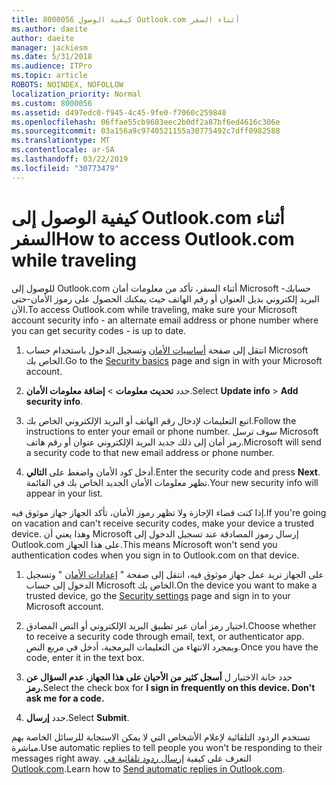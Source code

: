 ```yaml
---
title: 8000056 كيفية الوصول Outlook.com أثناء السفر
ms.author: daeite
author: daeite
manager: jackiesm
ms.date: 5/31/2018
ms.audience: ITPro
ms.topic: article
ROBOTS: NOINDEX, NOFOLLOW
localization_priority: Normal
ms.custom: 8000056
ms.assetid: d497edc0-f945-4c45-9fe0-f7060c259848
ms.openlocfilehash: 06ffae55cb9683eec2b0df2a87bf6ed4616c306e
ms.sourcegitcommit: 03a156a9c9740521155a30775492c7dff0982588
ms.translationtype: MT
ms.contentlocale: ar-SA
ms.lasthandoff: 03/22/2019
ms.locfileid: "30773479"
---
```

# <a name="how-to-access-outlookcom-while-traveling"></a><span data-ttu-id="42b77-102">كيفية الوصول إلى Outlook.com أثناء السفر</span><span class="sxs-lookup"><span data-stu-id="42b77-102">How to access Outlook.com while traveling</span></span>

<span data-ttu-id="42b77-103">للوصول إلى Outlook.com أثناء السفر، تأكد من معلومات أمان Microsoft حسابك-البريد إلكتروني بديل العنوان أو رقم الهاتف حيث يمكنك الحصول على رموز الأمان-حتى الآن.</span><span class="sxs-lookup"><span data-stu-id="42b77-103">To access Outlook.com while traveling, make sure your Microsoft account security info - an alternate email address or phone number where you can get security codes - is up to date.</span></span>
  
1. <span data-ttu-id="42b77-104">انتقل إلى صفحة [أساسيات الأمان](https://go.microsoft.com/fwlink/p/?linkid=842325) وتسجيل الدخول باستخدام حساب Microsoft الخاص بك.</span><span class="sxs-lookup"><span data-stu-id="42b77-104">Go to the [Security basics](https://go.microsoft.com/fwlink/p/?linkid=842325) page and sign in with your Microsoft account.</span></span> 
    
2. <span data-ttu-id="42b77-105">حدد **تحديث معلومات** \> **إضافة معلومات الأمان**.</span><span class="sxs-lookup"><span data-stu-id="42b77-105">Select **Update info** \> **Add security info**.</span></span> 
    
3. <span data-ttu-id="42b77-106">اتبع التعليمات لإدخال رقم الهاتف أو البريد الإلكتروني الخاص بك.</span><span class="sxs-lookup"><span data-stu-id="42b77-106">Follow the instructions to enter your email or phone number.</span></span> <span data-ttu-id="42b77-107">سوف ترسل Microsoft رمز أمان إلى ذلك جديد البريد الإلكتروني عنوان أو رقم هاتف.</span><span class="sxs-lookup"><span data-stu-id="42b77-107">Microsoft will send a security code to that new email address or phone number.</span></span>
    
4. <span data-ttu-id="42b77-108">أدخل كود الأمان واضغط على **التالي**.</span><span class="sxs-lookup"><span data-stu-id="42b77-108">Enter the security code and press **Next**.</span></span> <span data-ttu-id="42b77-109">تظهر معلومات الأمان الجديد الخاص بك في القائمة.</span><span class="sxs-lookup"><span data-stu-id="42b77-109">Your new security info will appear in your list.</span></span> 
    
<span data-ttu-id="42b77-110">إذا كنت قضاء الإجازة ولا تظهر رموز الأمان، تأكد الجهاز جهاز موثوق فيه.</span><span class="sxs-lookup"><span data-stu-id="42b77-110">If you're going on vacation and can't receive security codes, make your device a trusted device.</span></span> <span data-ttu-id="42b77-111">وهذا يعني أن Microsoft إرسال رموز المصادقة عند تسجيل الدخول إلى Outlook.com على هذا الجهاز.</span><span class="sxs-lookup"><span data-stu-id="42b77-111">This means Microsoft won't send you authentication codes when you sign in to Outlook.com on that device.</span></span>
  
1. <span data-ttu-id="42b77-112">على الجهاز تريد عمل جهاز موثوق فيه، انتقل إلى صفحة " [إعدادات الأمان](https://go.microsoft.com/fwlink/p/?linkid=2002000&amp;clcid=0x409) " وتسجيل الدخول إلى حساب Microsoft الخاص بك.</span><span class="sxs-lookup"><span data-stu-id="42b77-112">On the device you want to make a trusted device, go the [Security settings](https://go.microsoft.com/fwlink/p/?linkid=2002000&amp;clcid=0x409) page and sign in to your Microsoft account.</span></span> 
    
2. <span data-ttu-id="42b77-113">اختيار رمز أمان عبر تطبيق البريد الإلكتروني أو النص المصادق.</span><span class="sxs-lookup"><span data-stu-id="42b77-113">Choose whether to receive a security code through email, text, or authenticator app.</span></span> <span data-ttu-id="42b77-114">وبمجرد الانتهاء من التعليمات البرمجية، أدخل في مربع النص.</span><span class="sxs-lookup"><span data-stu-id="42b77-114">Once you have the code, enter it in the text box.</span></span>
    
3. <span data-ttu-id="42b77-115">حدد خانة الاختيار ل **أسجل كثير من الأحيان على هذا الجهاز. عدم السؤال عن رمز.**</span><span class="sxs-lookup"><span data-stu-id="42b77-115">Select the check box for **I sign in frequently on this device. Don't ask me for a code.**</span></span>
    
4. <span data-ttu-id="42b77-116">حدد **إرسال**.</span><span class="sxs-lookup"><span data-stu-id="42b77-116">Select **Submit**.</span></span> 
    
<span data-ttu-id="42b77-117">تستخدم الردود التلقائية لإعلام الأشخاص التي لا يمكن الاستجابة للرسائل الخاصة بهم مباشرة.</span><span class="sxs-lookup"><span data-stu-id="42b77-117">Use automatic replies to tell people you won't be responding to their messages right away.</span></span> <span data-ttu-id="42b77-118">التعرف على كيفية [إرسال ردود تلقائية في Outlook.com](https://go.microsoft.com/fwlink/p/?linkid=2002100&amp;clcid=0x409).</span><span class="sxs-lookup"><span data-stu-id="42b77-118">Learn how to [Send automatic replies in Outlook.com](https://go.microsoft.com/fwlink/p/?linkid=2002100&amp;clcid=0x409).</span></span>
  

